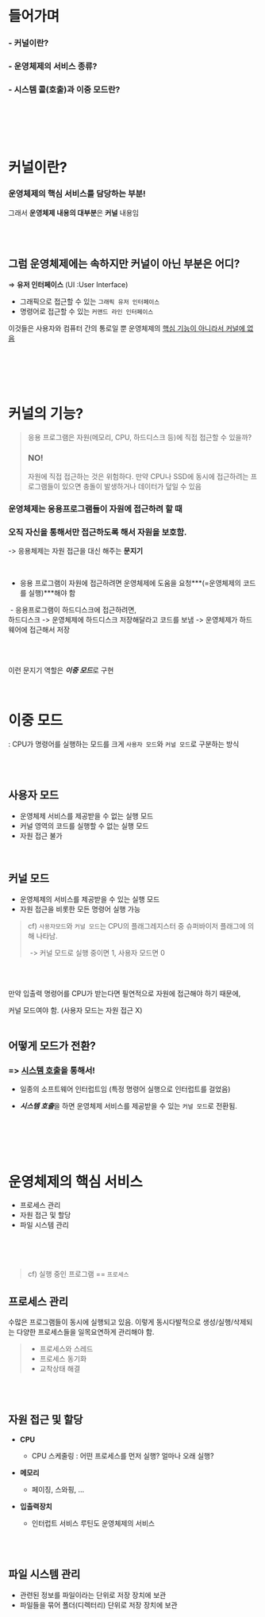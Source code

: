 # 들어가며

### - 커널이란?

### - 운영체제의 서비스 종류?

### - 시스템 콜(호출)과 이중 모드란?

</br></br></br></br>



# 커널이란?

### 운영체제의 핵심 서비스를 담당하는 부분!

그래서 **운영체제 내용의 대부분**은 **커널** 내용임

</br></br>

## 그럼 운영체제에는 속하지만 커널이 아닌 부분은 어디?

⇒ **유저 인터페이스** (UI :User Interface)

- 그래픽으로 접근할 수 있는 `그래픽 유저 인터페이스`
- 명령어로 접근할 수 있는 `커맨드 라인 인터페이스`

이것들은 사용자와 컴퓨터 간의 통로일 뿐 운영체제의 <u>핵심 기능이 아니라서 커널에 없음</u>

</br></br></br></br>



# 커널의 기능?

> 응용 프로그램은 자원(메모리, CPU, 하드디스크 등)에 직접 접근할 수 있을까?</br>
>
> ### NO!</br>
>
> 자원에 직접 접근하는 것은 위험하다. 만약 CPU나 SSD에 동시에 접근하려는 프로그램들이 있으면 충돌이 발생하거나 데이터가 덮일 수 있음

### 운영체제는 응용프로그램들이 자원에 접근하려 할 때 </br>

### 오직 자신을 통해서만 접근하도록 해서 자원을 보호함.</br>

-> 응용체제는 자원 접근을 대신 해주는 **문지기**

</br>

- 응용 프로그램이 자원에 접근하려면 운영체제에 도움을 요청***(=운영체제의 코드를 실행)***해야 함

​	- 응용프로그램이 하드디스크에 접근하려면, </br> 하드디스크 -> 운영체제에 하드디스크 저장해달라고 코드를 보냄 -> 운영체제가 하드웨어에 접근해서 저장

</br></br>

이런 문지기 역할은 ***이중 모드***로 구현</br>

</br>

# 이중 모드

: CPU가 명령어를 실행하는 모드를 크게 `사용자 모드`와 `커널 모드`로 구분하는 방식

</br></br>

## 사용자 모드

- 운영체제 서비스를 제공받을 수 없는 실행 모드
- 커널 영역의 코드를 실행할 수 없는 실행 모드
- 자원 접근 불가

</br>

## 커널 모드

- 운영체제의 서비스를 제공받을 수 있는 실행 모드
- 자원 접근을 비롯한 모든 명령어 실행 가능

> cf) `사용자모드`와 `커널 모드`는 CPU의 플래그레지스터 중 슈퍼바이저 플래그에 의해 나타남.</br>
>
> ​	-> 커널 모드로 실행 중이면 1, 사용자 모드면 0

</br></br>

만약 입출력 명령어를 CPU가 받는다면 필연적으로 자원에 접근해야 하기 때문에,</br>

커널 모드여야 함. (사용자 모드는 자원 접근 X) </br></br>



## 어떻게 모드가 전환?

### => <u>시스템 호출</u>을 통해서!

- 일종의 소프트웨어 인터럽트임 (특정 명령어 실행으로 인터럽트를 걸었음)

- ***시스템 호출***을 하면 운영체제 서비스를 제공받을 수 있는 `커널 모드`로 전환됨.

</br></br></br></br>



# 운영체제의 핵심 서비스

- 프로세스 관리
- 자원 접근 및 할당
- 파일 시스템 관리

</br></br></br>



> cf) 실행 중인 프로그램 == `프로세스`

## 프로세스 관리

수많은 프로그램들이 동시에 실행되고 있음. 이렇게 동시다발적으로 생성/실행/삭제되는 다양한 프로세스들을 일목요연하게 관리해야 함.</br>

> - 프로세스와 스레드
> - 프로세스 동기화
> - 교착상태 해결

</br></br>

## 자원 접근 및 할당

- **CPU**
  - CPU 스케줄링 : 어떤 프로세스를 먼저 실행? 얼마나 오래 실행?

- **메모리**
  - 페이징, 스와핑, …

- **입출력장치**
  - 인터럽트 서비스 루틴도 운영체제의 서비스

</br></br>

## 파일 시스템 관리

- 관련된 정보를 파일이라는 단위로 저장 장치에 보관
- 파일들을 묶어 폴더(디렉터리) 단위로 저장 장치에 보관

